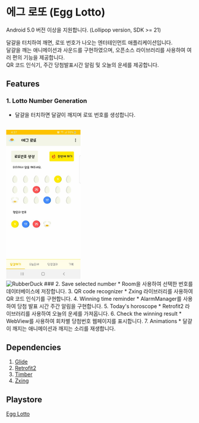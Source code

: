 # 에그 로또 (Egg Lotto)
Android 5.0 버전 이상을 지원합니다. (Lollipop version, SDK >= 21)

달걀을 터치하여 깨면, 로또 번호가 나오는 엔터테인먼트 애플리케이션입니다.</br>
달걀을 깨는 애니메이션과 사운드를 구현하였으며, 오픈소스 라이브러리를 사용하여 여러 편의 기능을 제공합니다.</br>
QR 코드 인식기, 주간 당첨발표시간 알림 및 오늘의 운세를 제공합니다.

## Features
### 1. Lotto Number Generation
* 달걀을 터치하면 달걀이 깨지며 로또 번호를 생성합니다.
</br>
<img src="screenshots/screenshot_number_gen.jpg" width="200px" height="400px" title="Lotto Number Generation" alt="Screenshot"></img><br/>
<img src="/path/to/img.jpg" width="40%" height="30%" title="px(픽셀) 크기 설정" alt="RubberDuck"></img>
### 2. Save selected number
* Room을 사용하여 선택한 번호를 데이터베이스에 저장합니다.
3. QR code recognizer
* Zxing 라이브러리를 사용하여 QR 코드 인식기를 구현합니다.
4. Winning time reminder
* AlarmManager를 사용하여 당첨 발표 시간 주간 알림을 구현합니다. 
5. Today's horoscope
* Retrofit2 라이브러리를 사용하여 오늘의 운세를 가져옵니다.
6. Check the winning result
* WebView를 사용하여 회차별 당첨번호 웹페이지를 표시합니다.
7. Animations
* 달걀이 깨지는 애니메이션과 깨지는 소리를 재생합니다.

## Dependencies
1. [Glide](https://github.com/bumptech/glide)
2. [Retrofit2](https://square.github.io/retrofit/)
3. [Timber](https://github.com/JakeWharton/timber)
4. [Zxing](https://github.com/journeyapps/zxing-android-embedded)

## Playstore
[Egg Lotto](https://play.google.com/store/apps/details?id=com.duke.xial.elliot.kim.kotlin.egglotto)
